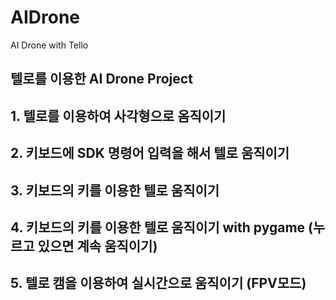 # AIDrone
AI Drone with Tello

## 텔로를 이용한 AI Drone Project

## 1. 텔로를 이용하여 사각형으로 옴직이기

## 2. 키보드에 SDK 명령어 입력을 해서 텔로 움직이기

## 3. 키보드의 키를 이용한 텔로 움직이기

## 4. 키보드의 키를 이용한 텔로 움직이기 with pygame (누르고 있으면 계속 움직이기)

## 5. 텔로 캠을 이용하여 실시간으로 움직이기 (FPV모드)

